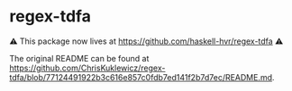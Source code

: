 # regex-tdfa

⚠️ This package now lives at https://github.com/haskell-hvr/regex-tdfa ⚠️

The original README can be found at https://github.com/ChrisKuklewicz/regex-tdfa/blob/77124491922b3c616e857c0fdb7ed141f2b7d7ec/README.md.
